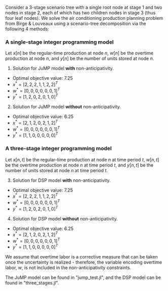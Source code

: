 Consider a 3-stage scenario tree with a single root node at stage 1 and two nodes in stage 2, each of which has two children nodes in stage 3 (thus four leaf nodes). We solve the air conditioning production planning problem from Birge & Louveaux using a scenario-tree decomposition via the following 4 methods:

### A single-stage integer programming model
Let $x[n]$ be the regular-time production at node $n$, $w[n]$ be the overtime production at node $n$, and $y[n]$ be the number of units stored at node $n$.

1. Solution for JuMP model __with__ non-anticipativity. 
- Optimal objective value: 7.25
- $x^* = [2, 2, 2, 1, 1, 2, 2]^T$
- $w^* = [0, 0, 0, 0, 0, 0, 1]^T$
- $y^* = [1, 2, 0, 2, 0, 1, 0]^T$

2. Solution for JuMP model __without__ non-anticipativity. 
- Optimal objective value: 6.25
- $x^* = [2, 1, 2, 0, 2, 1, 2]^T$
- $w^* = [0, 0, 0, 0, 0, 0, 1]^T$
- $y^* = [1, 1, 0, 0, 0, 0, 0]^T$

### A three-stage integer programming model
Let $x[n,t]$ be the regular-time production at node $n$ at time period $t$, $w[n,t]$ be the overtime production at node $n$ at time period $t$, and $y[n,t]$ be the number of units stored at node $n$ at time period $t$.

3. Solution for DSP model __with__ non-anticipativity.
- Optimal objective value: 7.25
- $x^* = [2, 2, 2, 1, 1, 2, 2]^T$
- $w^* = [0, 0, 0, 0, 0, 0, 1]^T$
- $y^* = [1, 2, 0, 2, 0, 1, 0]^T$

4. Solution for DSP model __without__ non-anticipativity. 
- Optimal objective value: 6.25
- $x^* = [2, 1, 2, 0, 2, 1, 2]^T$
- $w^* = [0, 0, 0, 0, 0, 0, 1]^T$
- $y^* = [1, 1, 0, 0, 0, 0, 0]^T$

We assume that overtime labor is a corrective measure that can be taken once the uncertainty is realized - therefore, the variable encoding overtime labor, $w$, is not included in the non-anticipativity constraints. 

The JuMP model can be found in "jump_test.jl", and the DSP model can be found in "three_stages.jl". 
